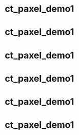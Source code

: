 # ct_paxel_demo1
# ct_paxel_demo1
# ct_paxel_demo1
# ct_paxel_demo1
# ct_paxel_demo1
# ct_paxel_demo1
